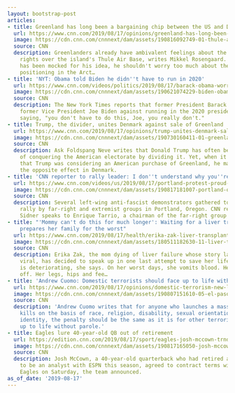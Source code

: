 ```yaml
---
layout: bootstrap-post
articles:
- title: Greenland has long been a bargaining chip between the US and Denmark
  url: https://www.cnn.com/2019/08/17/opinions/greenland-has-long-been-a-bargaining-chip-between-the-us-and-denmark-rosengaard/index.html
  image: https://cdn.cnn.com/cnnnext/dam/assets/190816092749-01-thule-air-base-file-super-tease.jpg
  source: CNN
  description: Greenlanders already have ambivalent feelings about the US military
    rights over the island's Thule Air Base, writes Mikkel Rosengaard. And while Trump
    has been mocked for his idea, he shouldn't worry too much about the US' geopolitical
    positioning in the Arct…
- title: 'NYT: Obama told Biden he didn''t have to run in 2020'
  url: https://www.cnn.com/videos/politics/2019/08/17/barack-obama-worried-joe-biden-campaign-legacy-2020-bts-nr-vpx.cnn
  image: https://cdn.cnn.com/cnnnext/dam/assets/190621074229-biden-obama-super-tease.jpg
  source: CNN
  description: The New York Times reports that former President Barack Obama cautioned
    former Vice President Joe Biden against running in the 2020 presidential election,
    saying, "you don't have to do this, Joe, you really don't."
- title: Trump, the divider, unites Denmark against sale of Greenland
  url: https://www.cnn.com/2019/08/17/opinions/trump-unites-denmark-sale-of-greenland-neve/index.html
  image: https://cdn.cnn.com/cnnnext/dam/assets/190730160411-01-greenland-iceberg-file-2018-super-tease.jpg
  source: CNN
  description: Ask Foldspang Neve writes that Donald Trump has often been accused
    of conquering the American electorate by dividing it. Yet, when it was rumored
    that Trump was considering an American purchase of Greenland, he managed to create
    the opposite effect in Denmark.
- title: 'CNN reporter to rally leader: I don''t understand why you''re here'
  url: https://www.cnn.com/videos/us/2019/08/17/portland-protest-proud-boys-antifa-oregon-sidner-sot-vpx.cnn
  image: https://cdn.cnn.com/cnnnext/dam/assets/190817181007-portland-oregon-proud-boys-enrique-super-tease.jpg
  source: CNN
  description: Several left-wing anti-fascist demonstrators gathered to protest a
    rally by far-right and extremist groups in Portland, Oregon. CNN reporter Sara
    Sidner speaks to Enrique Tarrio, a chairman of the far-right group Proud Boys.
- title: "'Mommy can't do this for much longer': Waiting for a liver transplant, she
    prepares her family for the worst"
  url: https://www.cnn.com/2019/08/17/health/erika-zak-liver-transplant-2019-update/index.html
  image: https://cdn.cnn.com/cnnnext/dam/assets/180511182630-11-liver-transplant-mom-super-tease.jpg
  source: CNN
  description: Erika Zak, the mom dying of liver failure whose story last year went
    viral, has decided to speak up in one last attempt to save her life. Her condition
    is deteriorating, she says. On her worst days, she vomits blood. Her skin peels
    off. Her legs, hips and fee…
- title: 'Andrew Cuomo: Domestic terrorists should face up to life without parole'
  url: https://www.cnn.com/2019/08/17/opinions/domestic-terrorism-new-legislation-cuomo/index.html
  image: https://cdn.cnn.com/cnnnext/dam/assets/190807151610-05-el-paso-shooting-el-dorado-high-0807-super-tease.jpg
  source: CNN
  description: 'Andrew Cuomo writes that for anyone who launches a mass attack and
    kills on the basis of race, religion, disability, sexual orientation or gender
    identity, the penalty should be the same as it is for other terrorist crimes:
    up to life without parole.'
- title: Eagles lure 40-year-old QB out of retirement
  url: https://edition.cnn.com/2019/08/17/sport/eagles-josh-mccown-trnd/index.html
  image: https://cdn.cnn.com/cnnnext/dam/assets/190817165050-josh-mccown-jets-super-tease.jpg
  source: CNN
  description: Josh McCown, a 40-year-old quarterback who had retired and was going
    to be an analyst with ESPN this season, agreed to contract terms with the Philadelphia
    Eagles on Saturday, the team announced.
as_of_date: '2019-08-17'
---
```


